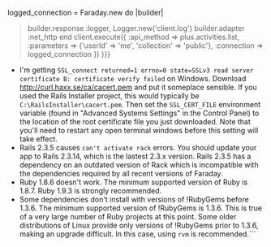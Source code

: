 logged\_connection = Faraday.new do |builder|
> builder.response :logger, Logger.new('client.log')
> builder.adapter  :net\_http
end
client.execute({
> :api\_method => plus.activities.list,
> :parameters => {'userId' => 'me', 'collection' => 'public'},
> :connection => logged\_connection
})   }}}
  * I'm getting `SSL_connect returned=1 errno=0 state=SSLv3 read server certificate B: certificate verify failed` on Windows.
   Download http://curl.haxx.se/ca/cacert.pem and put it someplace sensible. If you used the Rails Installer project, this would typically be `C:\RailsInstaller\cacert.pem`. Then set the `SSL_CERT_FILE` environment variable (found in "Advanced Systems Settings" in the Control Panel) to the location of the root certificate file you just downloaded. Note that you'll need to restart any open terminal windows before this setting will take effect.
  * Rails 2.3.5 causes `can't activate rack` errors.
   You should update your app to Rails 2.3.14, which is the lastest 2.3.x version. Rails 2.3.5 has a dependency on an outdated version of Rack which is incompatible with the dependencies required by all recent versions of Faraday.
  * Ruby 1.8.6 doesn't work.
   The minimum supported version of Ruby is 1.8.7. Ruby 1.9.3 is strongly recommended.
  * Some dependencies don't install with versions of !RubyGems before 1.3.6.
   The minimum supported version of !RubyGems is 1.3.6. This is true of a very large number of Ruby projects at this point. Some older distributions of Linux provide only versions of !RubyGems prior to 1.3.6, making an upgrade difficult. In this case, using `rvm` is recommended.```